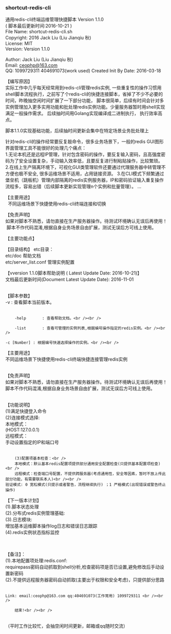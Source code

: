 ### shortcut-redis-cli ###

 通用redis-cli终端运维管理快捷脚本 Version 1.1.0<br>
 ( 脚本最后更新时间:2016-10-21 )<br>
 File Name:    shortcut-redis-cli.sh <br>
 Copyright:    2016 Jack Liu (Liu Jianqiu 秋)<br>
 License:      MIT<br>
 Version:      Version 1.1.0<br>
 
 Author: Jack Liu (Liu Jianqiu 秋)<br>
 Email: ceophp@163.com<br>
 QQ: 1099729311 404691073(work used)
 Created Init By Date: 2016-03-18<br>

【编写原因】<br>
实际工作中几乎每天经常用到redis-cli管理redis实例, 一些重复性的操作习惯用shell脚本流程执行，之前写了个redis-cli的快捷连接脚本，省掉了不少不必要的时间，昨晚抽空闲时间扩展了一下部分功能， 脚本很简单，后续有时间会针对多实例管理加入更多实用功能和批处理redis实例功能。少量服务器暂时用shell实现满足一般操作需求。
后续抽时间用Golang实现编译成二进制执行， 执行效率高点。

脚本1.1.0实现基础功能，后续抽时间更新会集中在特定场景业务批处理上


针对redis-cli的操作经常要反复敲命令，很多业务场景下，一般的redis GUI图形界面管理工具不能很好的处理几个痛点：<br>
1.无论本机还是远程IP管理，针对包含密码的操作，要反复输入密码，且高强度密码为了安全设置复杂，手动输入效率低，且要反复进行制粘贴操作，比较繁琐。
2.在线上生产隔离环境下，可视化GUI类管理软件还要通过代理服务器中转管理不方便也极不安全, 很多运维场景不适用，占用链接资源。
3.在CLI模式下频繁通过堡垒机（跳板机）管理内部隔离的redis实例服务器，IP和密码验证输入重复操作流程多，容易出错（后续脚本更新实现管理n个实例和批量管理）。
...

【主要用途】<br>
   不同运维场景下快捷使用redis-cli终端连接和切换

【免责声明】<br>
 如果对脚本不熟悉，请勿直接在生产服务器操作。待测试环境确认无误后再使用！<br>
 脚本不作代码混淆,根据自身业务场景自由扩展，测试无误后方可线上使用。<br>

【主要功能点】<br>


【目录结构】
etc目录：<br />
etc/doc 帮助文档<br />
etc/server_list.conf 管理实例配置<br />

【vversion 1.1.0脚本帮助说明 ( Latest Update Date: 2016-10-21)】<br />
 文档最后更新时间(Document Latest Update Date): 2016-11-01<br /><br />

【脚本参数】<br />
        -v      	: 查看脚本当前版本。<br /><br />

        -help   	: 查看帮助文档。<br /><br />

        -list   	: 查看可管理的实例列表,根据编号操作指定的redis实例。<br /><br />
	
	-c [Number]	: 根据编号快速选择操作的实例。<br /><br />

        
【主要用途】<br />
        不同运维场景下快捷使用redis-cli终端快捷连接管理redis实例<br /><br />

 【免责声明】<br />
        如果对脚本不熟悉，请勿直接在生产服务器操作。待测试环境确认无误后再使用！<br />
        脚本不作代码混淆,根据自身业务场景自由扩展，测试无误后方可线上使用。<br /><br />

 【功能说明】<br />
        (1)满足快捷登入命令<br />
        (2)连接模式选择:<br />
        本地模式：<br />
        (HOST:127.0.0.1) <br />
        远程模式：<br />
        手动设置指定的IP和端口号<br /><br />

        (3)配置项基本检查：<br />
        本地模式：默认基本redis配置项提供部分通用安全配置检查(只提供基本配置项检查)<br />
        远程模式：检查端口号配置，不提供跨服务器(考虑通用性，安全等因素，暂时不放上传此部分功能，有需要联系本人)<br /><br />
	验证模式: 0 宽松模式(只提示或者警告，流程继续执行) ；1 严格模式(出现错误或警告终止操作) 



 【下一版本计划】<br />
        (1).脚本状态处理<br />
        (2).分布式redis实例管理基础:<br />
        (3).日志模块:<br />
        	增加基本运维脚本操作log日志和错误日志跟踪<br />
	(4).redis实例状态指标监控<br /><br /><br />
 
 
 【备注】：<br />
        (1).本地配置项处理:redis.conf: <br />
        requirepass密码自动抓取到shell分析,检查密码项是否已设置,避免修改后手动设置新密码<br />
        (2).不提供远程服务器密码自动抓取(主要出于权限和安全考虑)，只提供部分思路<br /><br />
	
	Link: email:ceophp@163.com qq:404691073(工作常用) 1099729311 <br /><br />

        结束!<br /><br />


<br />
（平时工作比较忙，会抽空闲时间更新，邮箱或qq随时交流）<br />



